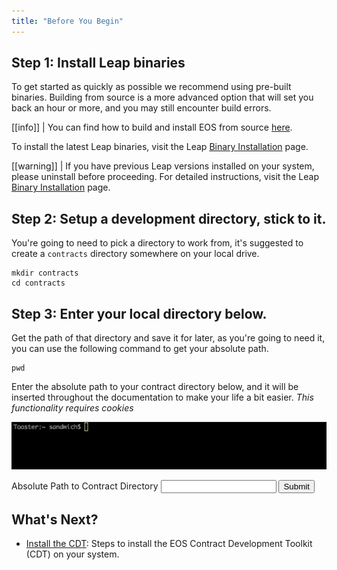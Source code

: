 ```yaml
---
title: "Before You Begin"
---
```


## Step 1: Install Leap binaries
To get started as quickly as possible we recommend using pre-built binaries. Building from source is a more advanced option that will set you back an hour or more, and you may still encounter build errors.

[[info]]
| You can find how to build and install EOS from source [here](https://github.com/AntelopeIO/leap#build-and-install-from-source).

To install the latest Leap binaries, visit the Leap [Binary Installation](https://github.com/AntelopeIO/leap#binary-installation) page.

[[warning]]
| If you have previous Leap versions installed on your system, please uninstall before proceeding. For detailed instructions, visit the Leap [Binary Installation](https://github.com/AntelopeIO/leap#binary-installation) page.

## Step 2: Setup a development directory, stick to it.
You're going to need to pick a directory to work from, it's suggested to create a `contracts` directory somewhere on your local drive.
```shell
mkdir contracts
cd contracts
```

## Step 3: Enter your local directory below.
Get the path of that directory and save it for later, as you're going to need it, you can use the following command to get your absolute path.
```
pwd
```

Enter the absolute path to your contract directory below, and it will be inserted throughout the documentation to make your life a bit easier. _This functionality requires cookies_

![cli](../images/cli_2.2.2.gif)

<div class="antelope-helper-box">
    <form id="CONTRACTS_DIR">
        <label>Absolute Path to Contract Directory</label>
        <input class="helper-cookie" name="CONTRACTS_DIR" type="text" />
        <input type="submit" />
        <span></span>
    </form>
</div>

## What's Next?
- [Install the CDT](./04_install-the-CDT.md): Steps to install the EOS Contract Development Toolkit (CDT) on your system.
